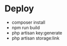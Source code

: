 # Deploy

 - composer install
 - npm run build
 - php artisan key:generate
 - php artisan storage:link
